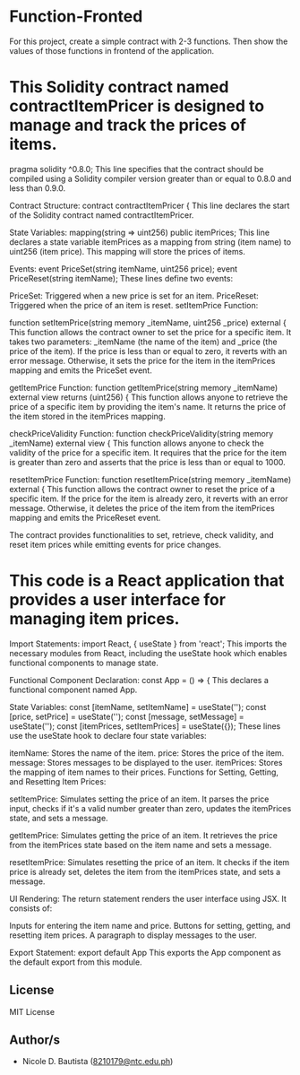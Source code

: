 # Function-Fronted

For this project, create a simple contract with 2-3 functions. Then show the values of those functions in frontend of the application.


# This Solidity contract named contractItemPricer is designed to manage and track the prices of items.

pragma solidity ^0.8.0;
This line specifies that the contract should be compiled using a Solidity compiler version greater than or equal to 0.8.0 and less than 0.9.0.

Contract Structure:
contract contractItemPricer {
This line declares the start of the Solidity contract named contractItemPricer.

State Variables:
mapping(string => uint256) public itemPrices;
This line declares a state variable itemPrices as a mapping from string (item name) to uint256 (item price). This mapping will store the prices of items.

Events:
event PriceSet(string itemName, uint256 price);
event PriceReset(string itemName);
These lines define two events:

PriceSet: Triggered when a new price is set for an item.
PriceReset: Triggered when the price of an item is reset.
setItemPrice Function:

function setItemPrice(string memory _itemName, uint256 _price) external {
This function allows the contract owner to set the price for a specific item. It takes two parameters: _itemName (the name of the item) and _price (the price of the item). If the price is less than or equal to zero, it reverts with an error message. Otherwise, it sets the price for the item in the itemPrices mapping and emits the PriceSet event.

getItemPrice Function:
function getItemPrice(string memory _itemName) external view returns (uint256) {
This function allows anyone to retrieve the price of a specific item by providing the item's name. It returns the price of the item stored in the itemPrices mapping.

checkPriceValidity Function:
function checkPriceValidity(string memory _itemName) external view {
This function allows anyone to check the validity of the price for a specific item. It requires that the price for the item is greater than zero and asserts that the price is less than or equal to 1000.

resetItemPrice Function:
function resetItemPrice(string memory _itemName) external {
This function allows the contract owner to reset the price of a specific item. If the price for the item is already zero, it reverts with an error message. Otherwise, it deletes the price of the item from the itemPrices mapping and emits the PriceReset event.

The contract provides functionalities to set, retrieve, check validity, and reset item prices while emitting events for price changes.

# This code is a React application that provides a user interface for managing item prices. 

Import Statements:
import React, { useState } from 'react';
This imports the necessary modules from React, including the useState hook which enables functional components to manage state.

Functional Component Declaration:
const App = () => {
This declares a functional component named App.

State Variables:
const [itemName, setItemName] = useState('');
const [price, setPrice] = useState('');
const [message, setMessage] = useState('');
const [itemPrices, setItemPrices] = useState({});
These lines use the useState hook to declare four state variables:

itemName: Stores the name of the item.
price: Stores the price of the item.
message: Stores messages to be displayed to the user.
itemPrices: Stores the mapping of item names to their prices.
Functions for Setting, Getting, and Resetting Item Prices:

setItemPrice: Simulates setting the price of an item. It parses the price input, checks if it's a valid number greater than zero, updates the itemPrices state, and sets a message.

getItemPrice: Simulates getting the price of an item. It retrieves the price from the itemPrices state based on the item name and sets a message.

resetItemPrice: Simulates resetting the price of an item. It checks if the item price is already set, deletes the item from the itemPrices state, and sets a message.

UI Rendering:
The return statement renders the user interface using JSX. It consists of:

Inputs for entering the item name and price.
Buttons for setting, getting, and resetting item prices.
A paragraph to display messages to the user.

Export Statement:
export default App
This exports the App component as the default export from this module.


## License

MIT License

## Author/s

* Nicole D. Bautista (8210179@ntc.edu.ph)
